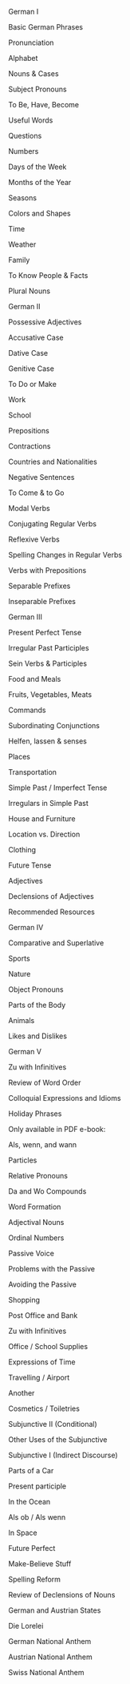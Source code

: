 German I

Basic German Phrases

Pronunciation

Alphabet

Nouns & Cases

Subject Pronouns

To Be, Have, Become

Useful Words

Questions

Numbers

Days of the Week

Months of the Year

Seasons

Colors and Shapes

Time

Weather

Family

To Know People & Facts

Plural Nouns

 

German II

Possessive Adjectives

Accusative Case

Dative Case

Genitive Case

To Do or Make

Work

School

Prepositions

Contractions

Countries and Nationalities

Negative Sentences

To Come & to Go

Modal Verbs

Conjugating Regular Verbs

Reflexive Verbs

Spelling Changes in Regular Verbs

Verbs with Prepositions

Separable Prefixes

Inseparable Prefixes

 

German III

Present Perfect Tense

Irregular Past Participles

Sein Verbs & Participles

Food and Meals

Fruits, Vegetables, Meats

Commands

Subordinating Conjunctions

Helfen, lassen & senses

Places

Transportation

Simple Past / Imperfect Tense

Irregulars in Simple Past

House and Furniture

Location vs. Direction

Clothing

Future Tense

Adjectives

Declensions of Adjectives

Recommended Resources

 

 

German IV

Comparative and Superlative

Sports

Nature

Object Pronouns

Parts of the Body

Animals

Likes and Dislikes

 

German V

Zu with Infinitives

Review of Word Order

Colloquial Expressions and Idioms

Holiday Phrases

 

Only available in PDF e-book:

Als, wenn, and wann

Particles

Relative Pronouns

Da and Wo Compounds

Word Formation

Adjectival Nouns

Ordinal Numbers

Passive Voice

Problems with the Passive

Avoiding the Passive

Shopping

Post Office and Bank

Zu with Infinitives

Office / School Supplies

Expressions of Time

Travelling / Airport

Another

Cosmetics / Toiletries

Subjunctive II (Conditional)

Other Uses of the Subjunctive

Subjunctive I (Indirect Discourse)

Parts of a Car

Present participle

In the Ocean

Als ob / Als wenn

In Space

Future Perfect

Make-Believe Stuff

Spelling Reform

Review of Declensions of Nouns

German and Austrian States

Die Lorelei

German National Anthem

Austrian National Anthem

Swiss National Anthem

